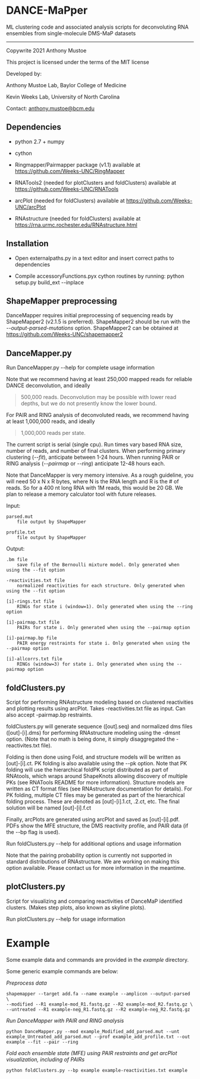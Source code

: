 # DANCE-MaPper
ML clustering code and associated analysis scripts for deconvoluting RNA ensembles
from single-molecule DMS-MaP datasets

-----------------------------------------
Copywrite 2021 Anthony Mustoe

This project is licensed under the terms of the MIT license

Developed by:

Anthony Mustoe Lab, Baylor College of Medicine

Kevin Weeks Lab, University of North Carolina

Contact: anthony.mustoe@bcm.edu



Dependencies
------------
- python 2.7 + numpy

- cython 

- Ringmapper/Pairmapper package (v1.1)
    available at https://github.com/Weeks-UNC/RingMapper

- RNATools2 (needed for plotClusters and foldClusters)
    available at https://github.com/Weeks-UNC/RNATools

- arcPlot (needed for foldClusters)
    available at https://github.com/Weeks-UNC/arcPlot
    
- RNAstructure (needed for foldClusters)
    available at https://rna.urmc.rochester.edu/RNAstructure.html



Installation
------------
- Open externalpaths.py in a text editor and insert correct paths to dependencies

- Compile accessoryFunctions.pyx cython routines by running:
    python setup.py build_ext --inplace



ShapeMapper preprocessing
-----------------------
DanceMapper requires initial preprocessing of sequencing reads by ShapeMapper2 (v2.1.5 is preferred). 
ShapeMapper2 should be run with the *--output-parsed-mutations* option.
ShapeMapper2 can be obtained at https://github.com/Weeks-UNC/shapemapper2


DanceMapper.py
--------------
Run DanceMapper.py --help for complete usage information

Note that we recommend having at least 250,000 mapped reads for reliable DANCE deconvolution, and ideally
>500,000 reads. Deconvolution may be possible with lower read depths, but we do not presently know the 
lower bound. 

For PAIR and RING analysis of deconvoluted reads, we recommend having at least 1,000,000 reads, and ideally
>1,000,000 reads per state.

The current script is serial (single cpu). Run times vary based RNA size, number of reads, and number
of final clusters. When performing primary clustering (*--fit*), anticipate between 1-24 hours. When running
PAIR or RING analysis (*--pairmap* or *--ring*) anticipate 12-48 hours each. 

Note that DanceMapper is very memory intensive. As a rough guideline, you will need 50 x N x R bytes, where
N is the RNA length and R is the # of reads. So for a 400 nt long RNA with 1M reads, this would be 20 GB. 
We plan to release a memory calculator tool with future releases.


Input:
    
    parsed.mut 
        file output by ShapeMapper
    
    profile.txt 
        file output by ShapeMapper
    

Output:

    .bm file 
        save file of the Bernoulli mixture model. Only generated when using the --fit option

    -reactivities.txt file
        normalized reactivities for each structure. Only generated when using the --fit option

    [i]-rings.txt file
        RINGs for state i (window=1). Only generated when using the --ring option

    [i]-pairmap.txt file
        PAIRs for state i. Only generated when using the --pairmap option

    [i]-pairmap.bp file
        PAIR energy restraints for state i. Only generated when using the --pairmap option

    [i]-allcorrs.txt file
        RINGs (window=3) for state i. Only generated when using the --pairmap option



foldClusters.py
----------------
Script for performing RNAstructure modeling based on clustered reactivities and plotting results 
using arcPlot. Takes -reactivities.txt file as input. Can also accept -pairmap.bp restraints. 

foldClusters.py will generate sequence ([out].seq) and normalized dms files ([out]-[i].dms) for
performing RNAstructure modeling using the -dmsnt option. (Note that no math is being done, 
it simply disaggregated the -reactivites.txt file).

Folding is then done using Fold, and structure models will be written as [out]-[i].ct. 
PK folding is also available using the --pk option. Note that PK folding will use the hierarchical 
foldPK script distributed as part of RNAtools, which wraps around ShapeKnots allowing discovery of 
multiple PKs (see RNATools README for more information). Structure models are written as CT format files 
(see RNAstructure documentation for details). For PK folding, multiple CT files may be generated as 
part of the hierarchical folding process. These are denoted as [out]-[i].1.ct, .2.ct, etc. 
The final solution will be named [out]-[i].f.ct

Finally, arcPlots are generated using arcPlot and saved as [out]-[i].pdf. PDFs show
the MFE structure, the DMS reactivity profile, and PAIR data (if the --bp flag is used).

Run foldClusters.py --help for additional options and usage information

Note that the pairing probability option is currently not supported in standard distributions of RNAstructure.
We are working on making this option available. Please contact us for more information in the meantime.




plotClusters.py
----------------
Script for visualizing and comparing reactivities of DanceMaP identified clusters.
(Makes step plots, also known as skyline plots).

Run plotClusters.py --help for usage information



Example
========

Some example data and commands are provided in the *example* directory. 


Some generic example commands are below:


*Preprocess data*

    shapemapper --target add.fa --name example --amplicon --output-parsed \
    --modified --R1 example-mod_R1.fastq.gz --R2 example-mod_R2.fastq.gz \
    --untreated --R1 example-neg_R1.fastq.gz --R2 example-neg_R2.fastq.gz

*Run DanceMapper with PAIR and RING analysis*

    python DanceMapper.py --mod example_Modified_add_parsed.mut --unt example_Untreated_add_parsed.mut --prof example_add_profile.txt --out example --fit --pair --ring


*Fold each ensemble state (MFE) using PAIR restraints and get arcPlot visualization, including of PAIRs*
    
    python foldClusters.py --bp example example-reactivities.txt example





